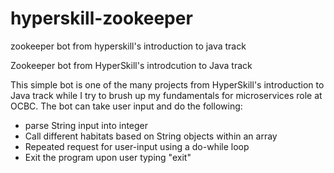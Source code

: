 # hyperskill-zookeeper
zookeeper bot from hyperskill's introduction to java track

Zookeeper bot from HyperSkill's introdcution to Java track

This simple bot is one of the many projects from HyperSkill's introduction to Java track while I try to brush up my fundamentals for microservices role at OCBC.
The bot can take user input and do the following:
  - parse String input into integer
  - Call different habitats based on String objects within an array
  - Repeated request for user-input using a do-while loop
  - Exit the program upon user typing "exit"
